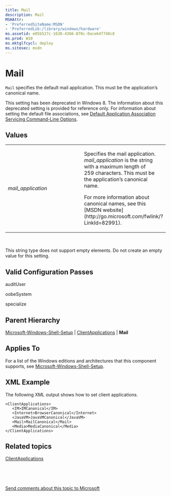 ```yaml
---
title: Mail
description: Mail
MSHAttr:
- 'PreferredSiteName:MSDN'
- 'PreferredLib:/library/windows/hardware'
ms.assetid: e05b527c-1638-4366-870c-0ace64f748c8
ms.prod: W10
ms.mktglfcycl: deploy
ms.sitesec: msdn
---
```


# Mail


`Mail` specifies the default mail application. This must be the application’s canonical name.

This setting has been deprecated in Windows 8. The information about this deprecated setting is provided for reference only. For information about setting the default file associations, see [Default Application Association Servicing Command-Line Options](http://go.microsoft.com/fwlink/p/?LinkId=247509).

## Values


<table>
<colgroup>
<col width="50%" />
<col width="50%" />
</colgroup>
<tbody>
<tr class="odd">
<td><p><em>mail_application</em></p></td>
<td><p>Specifies the mail application. <em>mail_application</em> is the string with a maximum length of 259 characters. This must be the application’s canonical name.</p>
<p>For more information about canonical names, see this [MSDN website](http://go.microsoft.com/fwlink/?LinkId=82991).</p></td>
</tr>
</tbody>
</table>

 

This string type does not support empty elements. Do not create an empty value for this setting.

## Valid Configuration Passes


auditUser

oobeSystem

specialize

## Parent Hierarchy


[Microsoft-Windows-Shell-Setup](microsoft-windows-shell-setup-win7-microsoft-windows-shell-setup.md) | [ClientApplications](microsoft-windows-shell-setupclientapplications.md) | **Mail**

## Applies To


For a list of the Windows editions and architectures that this component supports, see [Microsoft-Windows-Shell-Setup](microsoft-windows-shell-setup-win7-microsoft-windows-shell-setup.md).

## XML Example


The following XML output shows how to set client applications.

``` syntax
<ClientApplications>
   <IM>IMCanonical</IM>
   <Internet>BrowserCanonical</Internet>
   <JavaVM>JavaVMCanonical</JavaVM>
   <Mail>MailCanonical</Mail>
   <Media>MediaCanonical</Media>
</ClientApplications>
```

## Related topics


[ClientApplications](microsoft-windows-shell-setupclientapplications.md)

 

 

[Send comments about this topic to Microsoft](mailto:wsddocfb@microsoft.com?subject=Documentation%20feedback%20%5Bp_unattend\p_unattend%5D:%20Mail%20%20RELEASE:%20%2810/3/2016%29&body=%0A%0APRIVACY%20STATEMENT%0A%0AWe%20use%20your%20feedback%20to%20improve%20the%20documentation.%20We%20don't%20use%20your%20email%20address%20for%20any%20other%20purpose,%20and%20we'll%20remove%20your%20email%20address%20from%20our%20system%20after%20the%20issue%20that%20you're%20reporting%20is%20fixed.%20While%20we're%20working%20to%20fix%20this%20issue,%20we%20might%20send%20you%20an%20email%20message%20to%20ask%20for%20more%20info.%20Later,%20we%20might%20also%20send%20you%20an%20email%20message%20to%20let%20you%20know%20that%20we've%20addressed%20your%20feedback.%0A%0AFor%20more%20info%20about%20Microsoft's%20privacy%20policy,%20see%20http://privacy.microsoft.com/default.aspx. "Send comments about this topic to Microsoft")





